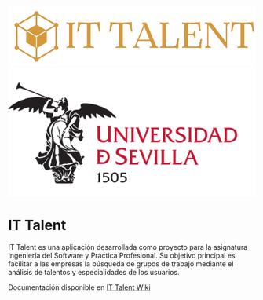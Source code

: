 ![Imagen 1](/static/img/TalentLOGO.png)
![Imagen 2](/static/img/USLOGO.png)

# IT Talent

IT Talent es una aplicación desarrollada como proyecto para la asignatura Ingeniería del Software y Práctica Profesional. Su objetivo principal es facilitar a las empresas la búsqueda de grupos de trabajo mediante el análisis de talentos y especialidades de los usuarios.

Documentación disponible en [IT Talent Wiki](https://it-talent-wiki.vercel.app/)
